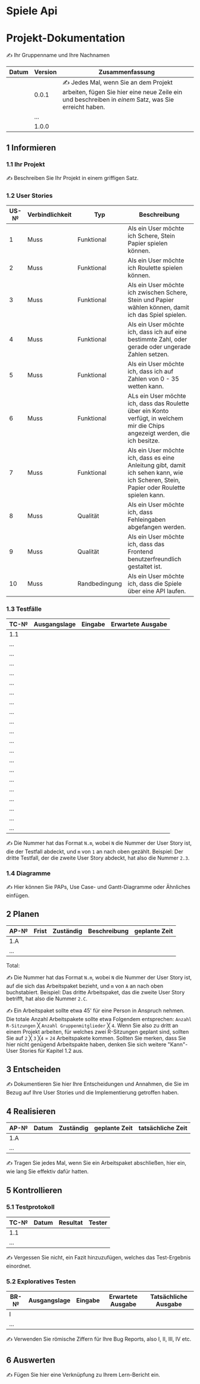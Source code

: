 # Spiele Api

# Projekt-Dokumentation

✍️ Ihr Gruppenname und Ihre Nachnamen

| Datum | Version | Zusammenfassung                                                                                                                             |
| ----- | ------- | ------------------------------------------------------------------------------------------------------------------------------------------- |
|       | 0.0.1   | ✍️ Jedes Mal, wenn Sie an dem Projekt arbeiten, fügen Sie hier eine neue Zeile ein und beschreiben in _einem_ Satz, was Sie erreicht haben. |
|       | ...     |                                                                                                                                             |
|       | 1.0.0   |                                                                                                                                             |

## 1 Informieren

### 1.1 Ihr Projekt

✍️ Beschreiben Sie Ihr Projekt in einem griffigen Satz.

### 1.2 User Stories

| US-№ | Verbindlichkeit | Typ           | Beschreibung                                                                                                                           |
| ---- | --------------- | ------------- | -------------------------------------------------------------------------------------------------------------------------------------- |
| 1    | Muss            | Funktional    | Als ein User möchte ich Schere, Stein Papier spielen können.                                                                           |
| 2    | Muss            | Funktional    | Als ein User möchte ich Roulette spielen können.                                                                                       |
| 3    | Muss            | Funktional    | Als ein User möchte ich zwischen Schere, Stein und Papier wählen können, damit ich das Spiel spielen.                                  |
| 4    | Muss            | Funktional    | Als ein User möchte ich, dass ich auf eine bestimmte Zahl, oder gerade oder ungerade Zahlen setzen.                                    |
| 5    | Muss            | Funktional    | Als ein User möchte ich, dass ich auf Zahlen von 0 - 35 wetten kann.                                                                   |
| 6    | Muss            | Funktional    | ALs ein User möchte ich, dass das Roulette über ein Konto verfügt, in welchem mir die Chips angezeigt werden, die ich besitze.         |
| 7    | Muss            | Funktional    | Als ein User möchte ich, dass es eine Anleitung gibt, damit ich sehen kann, wie ich Scheren, Stein, Papier oder Roulette spielen kann. |
| 8    | Muss            | Qualität      | Als ein User möchte ich, dass Fehleingaben abgefangen werden.                                                                          |
| 9    | Muss            | Qualität      | Als ein User möchte ich, dass das Frontend benutzerfreundlich gestaltet ist.                                                           |
| 10   | Muss            | Randbedingung | Als ein User möchte ich, dass die Spiele über eine API laufen.                                                                         |

### 1.3 Testfälle

| TC-№ | Ausgangslage | Eingabe | Erwartete Ausgabe |
| ---- | ------------ | ------- | ----------------- |
| 1.1  |              |         |                   |
| ...  |              |         |                   |
| ...  |              |         |                   |
| ...  |              |         |                   |
| ...  |              |         |                   |
| ...  |              |         |                   |
| ...  |              |         |                   |
| ...  |              |         |                   |
| ...  |              |         |                   |
| ...  |              |         |                   |
| ...  |              |         |                   |
| ...  |              |         |                   |
| ...  |              |         |                   |
| ...  |              |         |                   |
| ...  |              |         |                   |
| ...  |              |         |                   |
| ...  |              |         |                   |
| ...  |              |         |                   |
| ...  |              |         |                   |
| ...  |              |         |                   |
| ...  |              |         |                   |

✍️ Die Nummer hat das Format `N.m`, wobei `N` die Nummer der User Story ist, die der Testfall abdeckt, und `m` von `1` an nach oben gezählt. Beispiel: Der dritte Testfall, der die zweite User Story abdeckt, hat also die Nummer `2.3`.

### 1.4 Diagramme

✍️ Hier können Sie PAPs, Use Case- und Gantt-Diagramme oder Ähnliches einfügen.

## 2 Planen

| AP-№ | Frist | Zuständig | Beschreibung | geplante Zeit |
| ---- | ----- | --------- | ------------ | ------------- |
| 1.A  |       |           |              |               |
| ...  |       |           |              |               |

Total:

✍️ Die Nummer hat das Format `N.m`, wobei `N` die Nummer der User Story ist, auf die sich das Arbeitspaket bezieht, und `m` von `A` an nach oben buchstabiert. Beispiel: Das dritte Arbeitspaket, das die zweite User Story betrifft, hat also die Nummer `2.C`.

✍️ Ein Arbeitspaket sollte etwa 45' für eine Person in Anspruch nehmen. Die totale Anzahl Arbeitspakete sollte etwa Folgendem entsprechen: `Anzahl R-Sitzungen` ╳ `Anzahl Gruppenmitglieder` ╳ `4`. Wenn Sie also zu dritt an einem Projekt arbeiten, für welches zwei R-Sitzungen geplant sind, sollten Sie auf `2` ╳ `3` ╳`4` = `24` Arbeitspakete kommen. Sollten Sie merken, dass Sie hier nicht genügend Arbeitspakte haben, denken Sie sich weitere "Kann"-User Stories für Kapitel 1.2 aus.

## 3 Entscheiden

✍️ Dokumentieren Sie hier Ihre Entscheidungen und Annahmen, die Sie im Bezug auf Ihre User Stories und die Implementierung getroffen haben.

## 4 Realisieren

| AP-№ | Datum | Zuständig | geplante Zeit | tatsächliche Zeit |
| ---- | ----- | --------- | ------------- | ----------------- |
| 1.A  |       |           |               |                   |
| ...  |       |           |               |                   |

✍️ Tragen Sie jedes Mal, wenn Sie ein Arbeitspaket abschließen, hier ein, wie lang Sie effektiv dafür hatten.

## 5 Kontrollieren

### 5.1 Testprotokoll

| TC-№ | Datum | Resultat | Tester |
| ---- | ----- | -------- | ------ |
| 1.1  |       |          |        |
| ...  |       |          |        |

✍️ Vergessen Sie nicht, ein Fazit hinzuzufügen, welches das Test-Ergebnis einordnet.

### 5.2 Exploratives Testen

| BR-№ | Ausgangslage | Eingabe | Erwartete Ausgabe | Tatsächliche Ausgabe |
| ---- | ------------ | ------- | ----------------- | -------------------- |
| I    |              |         |                   |                      |
| ...  |              |         |                   |                      |

✍️ Verwenden Sie römische Ziffern für Ihre Bug Reports, also I, II, III, IV etc.

## 6 Auswerten

✍️ Fügen Sie hier eine Verknüpfung zu Ihrem Lern-Bericht ein.
